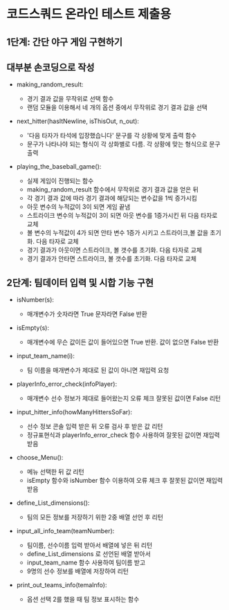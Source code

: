 # 코드스쿼드 온라인 테스트 제출용


## 1단계: 간단 야구 게임 구현하기

## 대부분 손코딩으로 작성

- making_random_result: 
  * 경기 결과 값을 무작위로 선택 함수
  * 랜덤 모듈을 이용해서 네 개의 옵션 중에서 무작위로 경기 결과 값을 선택

- next_hitter(hasItNewline, isThisOut, n_out): 
  * '다음 타자가 타석에 입장했습니다' 문구를 각 상황에 맞게 출력 함수
  * 문구가 나타나야 되는 형식이 각 상화별로 다름. 각 상황에 맞는 형식으로 문구 출력

- playing_the_baseball_game(): 
  * 실제 게임이 진행되는 함수
  * making_random_result 함수에서 무작위로 경기 결과 값을 얻은 뒤
  * 각 경기 결과 값에 따라 경기 결과에 해당되는 변수값을 1씩 증가시킴
  * 아웃 변수의 누적값이 3이 되면 게임 끝냄
  * 스트라이크 변수의 누적값이 3이 되면 아웃 변수를 1증가시킨 뒤 다음 타자로 교체
  * 볼 변수의 누적값이 4가 되면 안타 변수 1증가 시키고 스트라이크,볼 값을 초기화. 다음 타자로 교체
  * 경기 결과가 아웃이면 스트라이크, 볼 갯수를 초기화. 다음 타자로 교체
  * 경기 결과가 안타면 스트라이크, 볼 갯수를 초기화. 다음 타자로 교체
			



## 2단계: 팀데이터 입력 및 시합 기능 구현

- isNumber(s): 
  * 매개변수가 숫자라면 True 문자라면 False 반환

- isEmpty(s): 
  * 매개변수에 무슨 값이든 값이 들어있으면 True 반환. 값이 없으면 False 반환

- input_team_name(i): 
  * 팀 이름을 매개변수가 제대로 된 값이 아니면 재입력 요청

- playerInfo_error_check(infoPlayer): 
  * 매개변수 선수 정보가 제대로 들어왔는지 오류 체크 잘못된 값이면 False 리턴

- input_hitter_info(howManyHittersSoFar): 
  * 선수 정보 콘솔 입력 받은 뒤 오류 검사 후 받은 값 리턴
  * 정규표현식과 playerInfo_error_check 함수 사용하여 잘못된 값이면 재입력 받음

- choose_Menu(): 
  * 메뉴 선택한 뒤 값 리턴
  * isEmpty 함수와 isNumber 함수 이용하여 오류 체크 후 잘못된 값이면 재입력 받음

- define_List_dimensions(): 
  * 팀의 모든 정보를 저장하기 위한 2중 배열 선언 후 리턴

- input_all_info_team(teamNumber): 
  * 팀이름, 선수이름 입력 받아서 배열에 넣은 뒤 리턴
  * define_List_dimensions 로 선언된 배열 받아서
  * input_team_name 함수 사용하여 팀이름 받고
  * 9명의 선수 정보를 배열에 저장하여 리턴

- print_out_teams_info(temaInfo): 
  * 옵션 선택 2를 했을 때 팀 정보 표시하는 함수
